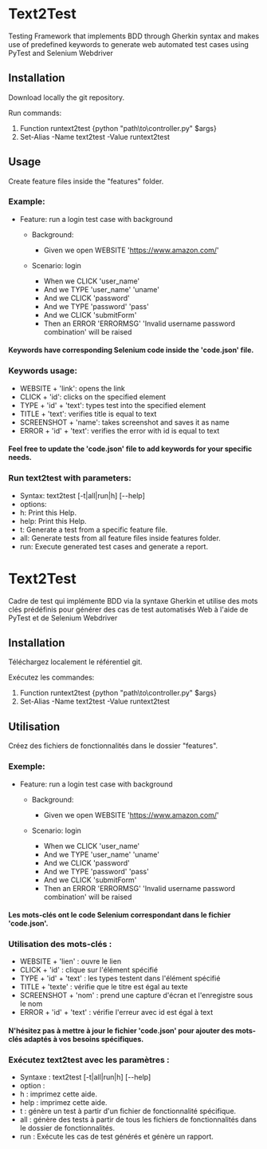 # Text2Test
Testing Framework that implements BDD through Gherkin syntax and makes use of predefined keywords to generate web automated test cases using PyTest and Selenium Webdriver

## Installation

Download locally the git repository.

Run commands:
1. Function runtext2test {python "path\to\controller.py" $args}
2. Set-Alias -Name text2test -Value runtext2test

## Usage

Create feature files inside the "features" folder.

### Example:
- Feature: run a login test case with background

    - Background:
        - Given we open WEBSITE 'https://www.amazon.com/'

    - Scenario: login
        - When we CLICK 'user_name'
        - And we TYPE 'user_name' 'uname'
        - And we CLICK 'password'
        - And we TYPE 'password' 'pass'
        - And we CLICK 'submitForm'
        - Then an ERROR 'ERRORMSG' 'Invalid username password combination' will be raised

#### Keywords have corresponding Selenium code inside the 'code.json' file.

### Keywords usage:
 - WEBSITE + 'link': opens the link
 - CLICK + 'id': clicks on the specified element 
 - TYPE + 'id' + 'text': types test into the specified element
 - TITLE + 'text': verifies title is equal to text
 - SCREENSHOT + 'name': takes screenshot and saves it as name
 - ERROR + 'id' + 'text':  verifies the error with id is equal to text

#### Feel free to update the 'code.json' file to add keywords for your specific needs.

### Run text2test with parameters:
 - Syntax: text2test [-t|all|run|h] [--help]
 - options:
 - h:     Print this Help.
 - help:  Print this Help.
 - t:     Generate a test from a specific feature file.
 - all:   Generate tests from all feature files inside features folder.
 - run:   Execute generated test cases and generate a report.

# Text2Test
Cadre de test qui implémente BDD via la syntaxe Gherkin et utilise des mots clés prédéfinis pour générer des cas de test automatisés Web à l'aide de PyTest et de Selenium Webdriver

## Installation

Téléchargez localement le référentiel git.

Exécutez les commandes:
1. Function runtext2test {python "path\to\controller.py" $args}
2. Set-Alias ​​-Name text2test -Value runtext2test

## Utilisation

Créez des fichiers de fonctionnalités dans le dossier "features".

### Exemple:
- Feature: run a login test case with background

    - Background:
        - Given we open WEBSITE 'https://www.amazon.com/'

    - Scenario: login
        - When we CLICK 'user_name'
        - And we TYPE 'user_name' 'uname'
        - And we CLICK 'password'
        - And we TYPE 'password' 'pass'
        - And we CLICK 'submitForm'
        - Then an ERROR 'ERRORMSG' 'Invalid username password combination' will be raised

#### Les mots-clés ont le code Selenium correspondant dans le fichier 'code.json'.

### Utilisation des mots-clés :
 - WEBSITE + 'lien' : ouvre le lien
 - CLICK + 'id' : clique sur l'élément spécifié
 - TYPE + 'id' + 'text' : les types testent dans l'élément spécifié
 - TITLE + 'texte' : vérifie que le titre est égal au texte
 - SCREENSHOT + 'nom' : prend une capture d'écran et l'enregistre sous le nom
 - ERROR + 'id' + 'text' : vérifie l'erreur avec id est égal à text

#### N'hésitez pas à mettre à jour le fichier 'code.json' pour ajouter des mots-clés adaptés à vos besoins spécifiques.

### Exécutez text2test avec les paramètres :
 - Syntaxe : text2test [-t|all|run|h] [--help]
 - option :
 - h : imprimez cette aide.
 - help : imprimez cette aide.
 - t : génère un test à partir d'un fichier de fonctionnalité spécifique.
 - all : génère des tests à partir de tous les fichiers de fonctionnalités dans le dossier de fonctionnalités.
 - run : Exécute les cas de test générés et génère un rapport.